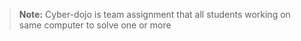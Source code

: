 > __Note:__ Cyber-dojo is team assignment 
> that all students working on same computer to solve one or more  